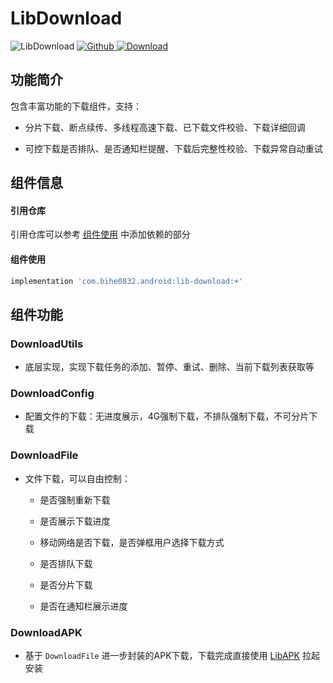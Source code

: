 # LibDownload

![LibDownload](https://img.shields.io/badge/AndroidAppFactory-LibDownload-brightgreen)
[ ![Github](https://img.shields.io/badge/Github-LibDownload-brightgreen?style=social) ](https://github.com/bihe0832/AndroidAppFactory/tree/master/LibDownload)
[ ![Download](https://api.bintray.com/packages/bihe0832/android/lib-download/images/download.svg) ](https://bintray.com/bihe0832/android/lib-download/_latestVersion)

## 功能简介

包含丰富功能的下载组件，支持：

- 分片下载、断点续传、多线程高速下载、已下载文件校验、下载详细回调

- 可控下载是否排队、是否通知栏提醒、下载后完整性校验、下载异常自动重试

## 组件信息

#### 引用仓库

引用仓库可以参考 [组件使用](./../start.md) 中添加依赖的部分

#### 组件使用

```groovy
implementation 'com.bihe0832.android:lib-download:+'
```

## 组件功能

### DownloadUtils

- 底层实现，实现下载任务的添加、暂停、重试、删除、当前下载列表获取等

### DownloadConfig

- 配置文件的下载：无进度展示，4G强制下载，不排队强制下载，不可分片下载

### DownloadFile

- 文件下载，可以自由控制：

    - 是否强制重新下载

    - 是否展示下载进度

    - 移动网络是否下载，是否弹框用户选择下载方式

    - 是否排队下载

    - 是否分片下载

    - 是否在通知栏展示进度

### DownloadAPK

- 基于 `DownloadFile` 进一步封装的APK下载，下载完成直接使用 [LibAPK](./lib-install.md) 拉起安装